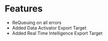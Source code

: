 # Features
- ReQueuing on all errors
- Added Data Activator Export Target
- Added Real Time Intelligence Export Target